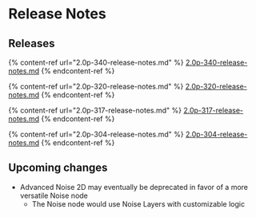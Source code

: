 # Release Notes

## Releases

{% content-ref url="2.0p-340-release-notes.md" %}
[2.0p-340-release-notes.md](2.0p-340-release-notes.md)
{% endcontent-ref %}

{% content-ref url="2.0p-320-release-notes.md" %}
[2.0p-320-release-notes.md](2.0p-320-release-notes.md)
{% endcontent-ref %}

{% content-ref url="2.0p-317-release-notes.md" %}
[2.0p-317-release-notes.md](2.0p-317-release-notes.md)
{% endcontent-ref %}

{% content-ref url="2.0p-304-release-notes.md" %}
[2.0p-304-release-notes.md](2.0p-304-release-notes.md)
{% endcontent-ref %}

## Upcoming changes

* Advanced Noise 2D may eventually be deprecated in favor of a more versatile Noise node
  * The Noise node would use Noise Layers with customizable logic

##

##

